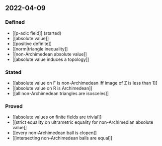 ## 2022-04-09
### Defined
- [[p-adic field]] (started)
- [[absolute value]]
- [[positive definite]]
- [[norm|triangle inequality]]
- [[non-Archimedean absolute value]]
- [[absolute value induces a topology]]
### Stated
- [[absolute value on F is non-Archimedean iff image of Z is less than 1]]
- [[absolute value on R is Archimedean]]
- [[all non-Archimedean triangles are isosceles]]
### Proved
- [[absolute values on finite fields are trivial]]
- [[strict equality on ultrametric equality for non-Archimedian absolute value]]
- [[every non-Archimedean ball is clopen]]
- [[intersecting non-Archimedean balls are equal]]